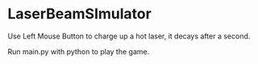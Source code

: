 ﻿# LaserBeamSImulator
Use Left Mouse Button to charge up a hot laser, it decays after a second.

Run main.py with python to play the game.
